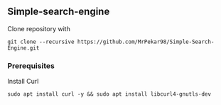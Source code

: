 ## Simple-search-engine

Clone repository with 

`git clone --recursive https://github.com/MrPekar98/Simple-Search-Engine.git`

### Prerequisites

Install Curl

```sudo apt install curl -y && sudo apt install libcurl4-gnutls-dev```

